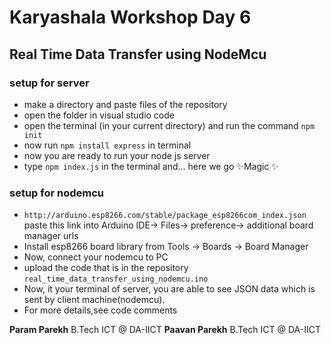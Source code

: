 # Karyashala Workshop Day 6

## Real Time Data Transfer using NodeMcu

###   **setup for server**
- make a directory and paste files of the repository
- open the folder in visual studio code
- open the terminal (in your current directory) and run the command ``npm init``
- now run ``npm install express`` in terminal
- now you are ready to run your node js server
- type ``npm index.js`` in the terminal and... here we go ✨Magic ✨

### **setup for nodemcu**
- ``http://arduino.esp8266.com/stable/package_esp8266com_index.json`` paste this link into Arduino IDE-> Files-> preference-> additional board manager urls
-  Install esp8266 board library from Tools -> Boards -> Board Manager
-  Now, connect your nodemcu to PC
-  upload the code that is in the repository  ``real_time_data_transfer_using_nodemcu.ino``
-  Now, it your terminal of server, you are able to see JSON data which is sent by client machine(nodemcu).
- For more details,see code comments

**Param Parekh**  B.Tech ICT @ DA-IICT
**Paavan Parekh**  B.Tech ICT @ DA-IICT
                                                                 
                                                                    


